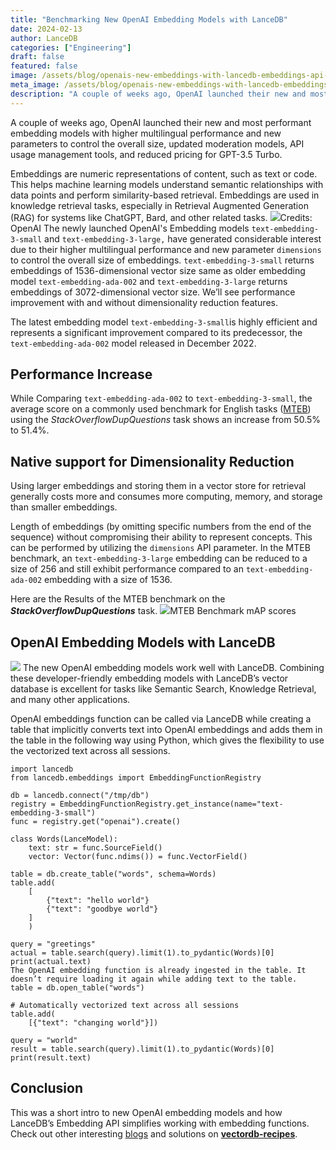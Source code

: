 ```yaml
---
title: "Benchmarking New OpenAI Embedding Models with LanceDB"
date: 2024-02-13
author: LanceDB
categories: ["Engineering"]
draft: false
featured: false
image: /assets/blog/openais-new-embeddings-with-lancedb-embeddings-api-a9d109f59305/preview-image.png
meta_image: /assets/blog/openais-new-embeddings-with-lancedb-embeddings-api-a9d109f59305/preview-image.png
description: "A couple of weeks ago, OpenAI launched their new and most performant embedding models with higher multilingual performance and new."
---
```


A couple of weeks ago, OpenAI launched their new and most performant embedding models with higher multilingual performance and new parameters to control the overall size, updated moderation models, API usage management tools, and reduced pricing for GPT-3.5 Turbo.

Embeddings are numeric representations of content, such as text or code. This helps machine learning models understand semantic relationships with data points and perform similarity-based retrieval. Embeddings are used in knowledge retrieval tasks, especially in Retrieval Augmented Generation (RAG) for systems like ChatGPT, Bard, and other related tasks.
![](https://miro.medium.com/v2/resize:fit:700/1*9R8vHBGUhSstHB4uCFEGEw.gif)Credits: OpenAI
The newly launched OpenAI's Embedding models `text-embedding-3-small` and `text-embedding-3-large,` have generated considerable interest due to their higher multilingual performance and new parameter `dimensions` to control the overall size of embeddings. `text-embedding-3-small` returns embeddings of 1536-dimensional vector size same as older embedding model `text-embedding-ada-002` and `text-embedding-3-large` returns embeddings of 3072-dimensional vector size.
We’ll see performance improvement with and without dimensionality reduction features.

The latest embedding model `text-embedding-3-small`is highly efficient and represents a significant improvement compared to its predecessor, the `text-embedding-ada-002` model released in December 2022.

## Performance Increase

While Comparing `text-embedding-ada-002` to `text-embedding-3-small`, the average score on a commonly used benchmark for English tasks ([MTEB](https://github.com/embeddings-benchmark/mteb)) using the *StackOverflowDupQuestions* task shows an increase from 50.5% to 51.4%.

## Native support for Dimensionality Reduction

Using larger embeddings and storing them in a vector store for retrieval generally costs more and consumes more computing, memory, and storage than smaller embeddings.

Length of embeddings (by omitting specific numbers from the end of the sequence) without compromising their ability to represent concepts. This can be performed by utilizing the `dimensions` API parameter. In the MTEB benchmark, an `text-embedding-3-large` embedding can be reduced to a size of 256 and still exhibit performance compared to an `text-embedding-ada-002` embedding with a size of 1536.

Here are the Results of the MTEB benchmark on the ***StackOverflowDupQuestions*** task.
![](https://miro.medium.com/v2/resize:fit:567/1*JkCenLsWfEwx45NrewdcLw.png)MTEB Benchmark mAP scores
## **OpenAI Embedding Models with LanceDB**

![](https://miro.medium.com/v2/resize:fit:408/1*jv8RjdLjF8wD_1OZbuFStg.png)
The new OpenAI embedding models work well with LanceDB. Combining these developer-friendly embedding models with LanceDB’s vector database is excellent for tasks like Semantic Search, Knowledge Retrieval, and many other applications.

OpenAI embeddings function can be called via LanceDB while creating a table that implicitly converts text into OpenAI embeddings and adds them in the table in the following way using Python, which gives the flexibility to use the vectorized text across all sessions.

    import lancedb
    from lancedb.embeddings import EmbeddingFunctionRegistry

    db = lancedb.connect("/tmp/db")
    registry = EmbeddingFunctionRegistry.get_instance(name="text-embedding-3-small")
    func = registry.get("openai").create()

    class Words(LanceModel):
        text: str = func.SourceField()
        vector: Vector(func.ndims()) = func.VectorField()

    table = db.create_table("words", schema=Words)
    table.add(
        [
            {"text": "hello world"}
            {"text": "goodbye world"}
        ]
        )

    query = "greetings"
    actual = table.search(query).limit(1).to_pydantic(Words)[0]
    print(actual.text)
    The OpenAI embedding function is already ingested in the table. It doesn’t require loading it again while adding text to the table.
    table = db.open_table("words")

    # Automatically vectorized text across all sessions
    table.add(
        [{"text": "changing world"}])

    query = "world"
    result = table.search(query).limit(1).to_pydantic(Words)[0]
    print(result.text)

## Conclusion

This was a short intro to new OpenAI embedding models and how LanceDB’s Embedding API simplifies working with embedding functions. Check out other interesting [blogs](__GHOST_URL__/) and solutions on [**vectordb-recipes**](https://github.com/lancedb/vectordb-recipes).
